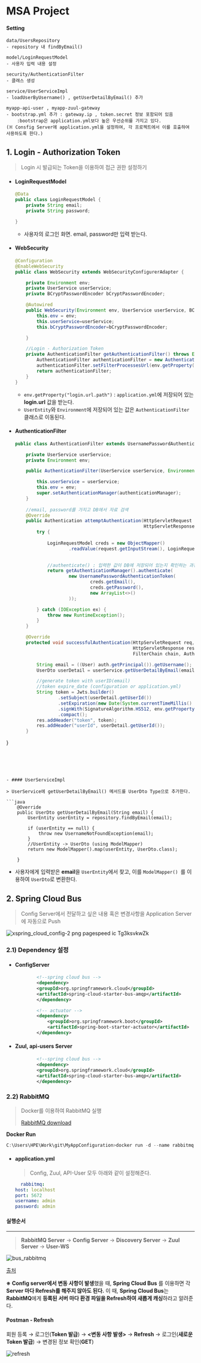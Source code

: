 #  MSA Project



#### Setting

```
data/UsersRepository
- repository 내 findByEmail()

model/LoginRequestModel
- 사용자 입력 내용 설정

security/AuthenticationFilter
- 클래스 생성

service/UserServiceImpl
- loadUserByUsername() , getUserDetailByEmail() 추가

myapp-api-user , myapp-zuul-gateway
- bootstrap.yml 추가 : gateway.ip , token.secret 정보 포함되어 있음
	:bootstrap은 application.yml보다 높은 우선순위를 가지고 있다.
(※ Consfig Server에 application.yml을 설정하여, 각 프로젝트에서 이를 호출하여 사용하도록 한다.)
```





## 1. Login - Authorization Token

> Login 시 발급되는 Token을 이용하여 접근 권한 설정하기



- #### LoginRequestModel

  ```java
  @Data
  public class LoginRequestModel {
      private String email;
      private String password;
  
  }
  ```

  - 사용자의 로그인 화면. email, password만 입력 받는다.



- #### WebSecurity

  ```java
  @Configuration
  @EnableWebSecurity
  public class WebSecurity extends WebSecurityConfigurerAdapter {
  
      private Environment env;
      private UserService userService;
      private BCryptPasswordEncoder bCryptPasswordEncoder;
  
      @Autowired
      public WebSecurity(Environment env, UserService userService, BCryptPasswordEncoder bCryptPasswordEncoder) {
          this.env = env;
          this.userService=userService;
          this.bCryptPasswordEncoder=bCryptPasswordEncoder;
  
      }
  
      //Login - Authorization Token
      private AuthenticationFilter getAuthenticationFilter() throws Exception {
          AuthenticationFilter authenticationFilter = new AuthenticationFilter(userService, env, authenticationManager());
          authenticationFilter.setFilterProcessesUrl(env.getProperty("login.url.path"));
          return authenticationFilter;
      }
  }
  ```
  - `env.getProperty("login.url.path")` : `application.yml`에 저장되어 있는 **login.url**  값을 받는다.
  - `UserEntity`와 `Environment`에 저장되어 있는 값은 `AuthenticationFilter` 클래스로 이동된다.



- #### AuthenticationFilter

  ```java
  public class AuthenticationFilter extends UsernamePasswordAuthenticationFilter {
  
      private UserService userService;
      private Environment env;
  
      public AuthenticationFilter(UserService userService, Environment env, AuthenticationManager authenticationManager) {
  
          this.userService = userService;
          this.env = env;
          super.setAuthenticationManager(authenticationManager);
      }
  	
      //email, password를 가지고 DB에서 자료 검색
      @Override
      public Authentication attemptAuthentication(HttpServletRequest request,
                                                  HttpServletResponse response) throws AuthenticationException {
          try {
              
              LoginRequestModel creds = new ObjectMapper()
                      .readValue(request.getInputStream(), LoginRequestModel.class);
  
              
              //authenticate() : 입력한 값이 DB에 저장되어 있는지 확인하는 과정
              return getAuthenticationManager().authenticate(
                      new UsernamePasswordAuthenticationToken(
                              creds.getEmail(),
                              creds.getPassword(),
                              new ArrayList<>()
                      ));
  
          } catch (IOException ex) {
              throw new RuntimeException();
          }
      }
  
      @Override
      protected void successfulAuthentication(HttpServletRequest req,
                                              HttpServletResponse res,
                                              FilterChain chain, Authentication auth) throws IOException, ServletException {
  
          String email = ((User) auth.getPrincipal()).getUsername();
          UserDto userDetail = userService.getUserDetailByEmail(email);
  
          //generate token with userID(email)
          //token expire_date (configuration or application.yml)
          String token = Jwts.builder()
                  .setSubject(userDetail.getUserId())
                  .setExpiration(new Date(System.currentTimeMillis() + Long.parseLong(env.getProperty("token.expiration_time"))))
                  .signWith(SignatureAlgorithm.HS512, env.getProperty("token.secret"))
                  .compact();
          res.addHeader("token", token);
          res.addHeader("userId", userDetail.getUserId());
      }
  
}
  ```
  
  



- #### UserServiceImpl

  > UserService에 getUserDetailByEmail() 메서드를 UserDto Type으로 추가한다.

  ```java
      @Override
      public UserDto getUserDetailByEmail(String email) {
          UserEntity userEntity = repository.findByEmail(email);
  
          if (userEntity == null) {
              throw new UsernameNotFoundException(email);
          }
          //UserEntity -> UserDto (using ModelMapper)
          return new ModelMapper().map(userEntity, UserDto.class);
  
      }
  ```

  - 사용자에게 입력받은 **email**을 `UserEntity`에서 찾고, 이를 `ModelMapper() `를 이용하여 `UserDto`로 변환한다.

  

## 2. Spring Cloud Bus

> Config Server에서 전달하고 싶은 내용 혹은 변경사항을 Application Server에 자동으로 Push



![xspring_cloud_config-2 png pagespeed ic Tg3ksvkwZk](https://user-images.githubusercontent.com/58682321/81909584-c4dc5b80-9605-11ea-8178-544db5e63a23.png)



### 2.1) Dependency 설정



- #### ConfigServer

  ```xml
          <!--spring cloud bus -->
          <dependency>
          <groupId>org.springframework.cloud</groupId>
          <artifactId>spring-cloud-starter-bus-amqp</artifactId>
          </dependency>
  
          <!-- actuator -->
          <dependency>
              <groupId>org.springframework.boot</groupId>
              <artifactId>spring-boot-starter-actuator</artifactId>
          </dependency>
  ```

  

- #### Zuul, api-users Server

  ```xml
          <!--spring cloud bus -->
          <dependency>
          <groupId>org.springframework.cloud</groupId>
          <artifactId>spring-cloud-starter-bus-amqp</artifactId>
          </dependency>
  ```

  

### 2.2) RabbitMQ

> Docker를 이용하여 RabbitMQ 실행
>
> [RabbitMQ download](https://www.rabbitmq.com/)



**Docker Run**

```powershell
C:\Users\HPE\Work\git\MyAppConfiguration>docker run -d --name rabbitmq -p 5672:5672 -p 9090:15672 --restart=unless-stopped -e RABBITMQ_DEFAULT_USER=admin -e RABBITMQ_DEFAULT_PASS=admin rabbitmq:management
```



- #### application.yml

  > Config, Zuul, API-User 모두 아래와 같이 설정해준다.
	```yaml
	  rabbitmq:
    host: localhost
    port: 5672
    username: admin
    password: admin
	```
	



#### 실행순서

---

> **RabbitMQ Server** →  **Config Server** → **Discovery Server** → **Zuul Server** → **User-WS**



![bus_rabbitmq](https://user-images.githubusercontent.com/58682321/81909988-5b108180-9606-11ea-86a9-cfb1b9995c3c.png)

[출처](https://handcoding.tistory.com/186)



**※** **Config server에서 변동 사항이 발생**했을 때, **Spring Cloud Bus** 를 이용하면 각 **Server 마다 Refresh를 해주지 않아도 된다.**  이 때, **Spring Cloud Bus**는 **RabbitMQ**에게 **등록된 서버 마다 환경 파일을 Refresh하여 새롭게 캐싱**하라고 알려준다.



#### Postman - Refresh

회원 등록 → 로그인(**Token 발급**)  →  **<변동 사항 발생>** →  **Refresh** → 로그인(**새로운 Token 발급**) → 변경된 정보 확인(**GET**) 

![refresh](https://user-images.githubusercontent.com/58682321/81910150-85fad580-9606-11ea-9c99-9dee561cf03a.PNG)

